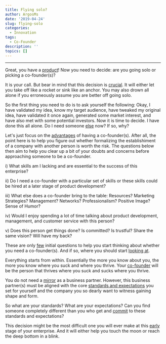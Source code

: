 ```yaml
---
title: Flying solo?
author: ArgosMs
date: '2019-04-24'
slug: flying-solo
categories:
  - Innovation
tags:
  - Co-Founder
description: ''
topics: []
---
```


***

Great, you have a [product](https://blog.ezclocker.com/choosing-a-cofounder/)! Now you need to decide: are you going solo or picking a co-founder(s)?

It is your call. But bear in mind that this decision is [crucial](https://www.nyjournalofbooks.com/book-review/founders-dilemmas-anticipating-and-avoiding-pitfalls-can-sink-startup-kauffman). It will either let you take off like a rocket or sink like an anchor. You may also drown all alone if you erroneously assume you are better off going solo. 

So the first thing you need to do is to ask yourself the following: Okay, I have validated my idea, know my target audience, have tweaked my original idea, have validated it once again, generated some market interest, and have also met with some potential investors. Now it is time to decide. I have done this all alone. Do I need someone [else](http://blog.eladgil.com/2012/02/how-to-choose-co-founder.html) now? If so, why?

Let's just focus on the [advantages](https://www.forbes.com/sites/theyec/2017/12/18/how-to-choose-a-co-founder-who-will-help-you-thrive-as-an-entrepreneur/#4d843b6c11e5) of having a co-founder(s). After all, the point here is to help you figure out whether formalizing the establishiment of a company with another person is worth the risk. The questions below then aim to help you clear up a bit of your doubts and concerns before approaching someone to be a co-founder.

i) What skills am I lacking and are essential to the success of this enterprise? 

ii) Do I need a co-founder with a particular set of skills or these skills could be hired at a later stage of product development?

iii) What else does a co-founder bring to the table: Resources? Marketing Strategies? Management? Networks? Professionalism? Positive Image? Sense of Humor?

iv) Would I enjoy spending a lot of time talking about product development, management, and customer service with this person?

v) Does this person get things done? Is committed? Is trustful? Share the same vision? Will have my back?

These are only [few](https://www.linkedin.com/pulse/20140711101112-12534154-how-to-choose-a-co-founder-for-your-startup) initial questions to help you start thinking about whether you need a co-founder(s). And if so, where you should start [looking at](https://heymama.co/how-to-choose-a-co-founder/). 

Everything starts from within. Essentially the more you know about you, the more you know where you suck and where you thrive. Your [co-founder](https://papers.ssrn.com/sol3/papers.cfm?abstract_id=1604653) will be the person that thrives where you suck and sucks where you thrive. 

You do not need a [mirror](https://link.springer.com/chapter/10.1007/978-3-319-30424-3_5) as a business partner. However, this business partner(s) must be aligned with the core [standards and expectations](https://onlinelibrary.wiley.com/doi/full/10.1111/ijmr.12055) you set for yourself and the company you so dearly want to witness gaining shape and form. 

So what are your standards? What are your expectations? Can you find someone completely different than you who get and [commit](https://www.girlboss.com/work/how-to-choose-cofounder) to these standards and expectations? 

This decision might be the most difficult one you will ever make at this [early](https://ojs.sijm.it/index.php/sinergie/article/view/101) stage of your enterprise. And it will either help you touch the moon or reach the deep bottom in a blink.

